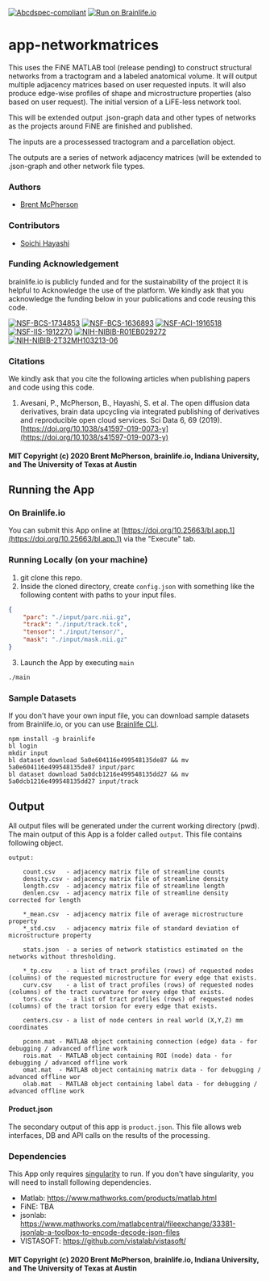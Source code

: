[![Abcdspec-compliant](https://img.shields.io/badge/ABCD_Spec-v1.1-green.svg)](https://github.com/brain-life/abcd-spec)
[![Run on Brainlife.io](https://img.shields.io/badge/Brainlife-bl.app.121-blue.svg)](https://doi.org/10.25663/brainlife.app.121)

# app-networkmatrices

This uses the FiNE MATLAB tool (release pending) to construct structural networks from a tractogram and a labeled anatomical volume. It will output multiple adjacency matrices based on user requested inputs. It will also produce edge-wise profiles of shape and microstructure properties (also based on user request). The initial version of a LiFE-less network tool.

This will be extended output .json-graph data and other types of networks as the projects around FiNE are finished and published.

The inputs are a processessed tractogram and a parcellation object.

The outputs are a series of network adjacency matrices (will be extended to .json-graph and other network file types.

### Authors
- [Brent McPherson](bcmcpher@iu.edu)

### Contributors
- [Soichi Hayashi](hayashis@iu.edu)

### Funding Acknowledgement
brainlife.io is publicly funded and for the sustainability of the project it is helpful to Acknowledge the use of the platform. We kindly ask that you acknowledge the funding below in your publications and code reusing this code.

[![NSF-BCS-1734853](https://img.shields.io/badge/NSF_BCS-1734853-blue.svg)](https://nsf.gov/awardsearch/showAward?AWD_ID=1734853)
[![NSF-BCS-1636893](https://img.shields.io/badge/NSF_BCS-1636893-blue.svg)](https://nsf.gov/awardsearch/showAward?AWD_ID=1636893)
[![NSF-ACI-1916518](https://img.shields.io/badge/NSF_ACI-1916518-blue.svg)](https://nsf.gov/awardsearch/showAward?AWD_ID=1916518)
[![NSF-IIS-1912270](https://img.shields.io/badge/NSF_IIS-1912270-blue.svg)](https://nsf.gov/awardsearch/showAward?AWD_ID=1912270)
[![NIH-NIBIB-R01EB029272](https://img.shields.io/badge/NIH_NIBIB-R01EB029272-green.svg)](https://grantome.com/grant/NIH/R01-EB029272-01)
[![NIH-NIBIB-2T32MH103213-06](https://img.shields.io/badge/NIH_NIBIB-2T32MH103213-06-green.svg)](https://grantome.com/grant/NIH/T32-MH103213-06)

### Citations
We kindly ask that you cite the following articles when publishing papers and code using this code. 

1. Avesani, P., McPherson, B., Hayashi, S. et al. The open diffusion data derivatives, brain data upcycling via integrated publishing of derivatives and reproducible open cloud services. Sci Data 6, 69 (2019). [https://doi.org/10.1038/s41597-019-0073-y](https://doi.org/10.1038/s41597-019-0073-y)

#### MIT Copyright (c) 2020 Brent McPherson, brainlife.io, Indiana University, and The University of Texas at Austin

## Running the App 

### On Brainlife.io

You can submit this App online at [https://doi.org/10.25663/bl.app.1](https://doi.org/10.25663/bl.app.1) via the "Execute" tab.

### Running Locally (on your machine)

1. git clone this repo.
2. Inside the cloned directory, create `config.json` with something like the following content with paths to your input files.

```json
{
	"parc": "./input/parc.nii.gz",
	"track": "./input/track.tck",
	"tensor": "./input/tensor/",
	"mask": "./input/mask.nii.gz"
}
```

3. Launch the App by executing `main`

```bash
./main
```

### Sample Datasets

If you don't have your own input file, you can download sample datasets from Brainlife.io, or you can use [Brainlife CLI](https://github.com/brain-life/cli).

```
npm install -g brainlife
bl login
mkdir input
bl dataset download 5a0e604116e499548135de87 && mv 5a0e604116e499548135de87 input/parc
bl dataset download 5a0dcb1216e499548135dd27 && mv 5a0dcb1216e499548135dd27 input/track
```

## Output

All output files will be generated under the current working directory (pwd). The main output of this App is a folder called `output`. This file contains following object.

```
output:

	count.csv   - adjacency matrix file of streamline counts
	density.csv - adjacency matrix file of streamline density
	length.csv  - adjacency matrix file of streamline length
	denlen.csv  - adjacency matrix file of streamline density corrected for length

	*_mean.csv  - adjacency matrix file of average microstructure property	
	*_std.csv   - adjacency matrix file of standard deviation of microstructure property

	stats.json  - a series of network statistics estimated on the networks without thresholding.

	*_tp.csv    - a list of tract profiles (rows) of requested nodes (columns) of the requested microstructure for every edge that exists.
	curv.csv    - a list of tract profiles (rows) of requested nodes (columns) of the tract curvature for every edge that exists.
	tors.csv    - a list of tract profiles (rows) of requested nodes (columns) of the tract torsion for every edge that exists.

	centers.csv - a list of node centers in real world (X,Y,Z) mm coordinates	

	pconn.mat - MATLAB object containing connection (edge) data - for debugging / advanced offline work
	rois.mat  - MATLAB object containing ROI (node) data - for debugging / advanced offline work
	omat.mat  - MATLAB object containing matrix data - for debugging / advanced offline wor
	olab.mat  - MATLAB object containing label data - for debugging / advanced offline work

```

#### Product.json

The secondary output of this app is `product.json`. This file allows web interfaces, DB and API calls on the results of the processing. 

### Dependencies

This App only requires [singularity](https://www.sylabs.io/singularity/) to run. If you don't have singularity, you will need to install following dependencies.  

  - Matlab: https://www.mathworks.com/products/matlab.html
  - FiNE: TBA    
  - jsonlab: https://www.mathworks.com/matlabcentral/fileexchange/33381-jsonlab-a-toolbox-to-encode-decode-json-files
  - VISTASOFT: https://github.com/vistalab/vistasoft/

#### MIT Copyright (c) 2020 Brent McPherson, brainlife.io, Indiana University, and The University of Texas at Austin 
